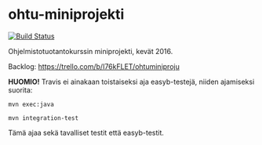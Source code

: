 # ohtu-miniprojekti
[![Build Status](https://travis-ci.org/Prokrastinaattorit/ohtu-miniprojekti.svg?branch=master)](https://travis-ci.org/Prokrastinaattorit/ohtu-miniprojekti)

Ohjelmistotuotantokurssin miniprojekti, kevät 2016.

Backlog: https://trello.com/b/I76kFLET/ohtuminiproju

**HUOMIO!** Travis ei ainakaan toistaiseksi aja easyb-testejä, niiden ajamiseksi suorita:
```
mvn exec:java
```
```
mvn integration-test
```
Tämä ajaa sekä tavalliset testit että easyb-testit.
